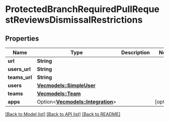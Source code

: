 # ProtectedBranchRequiredPullRequestReviewsDismissalRestrictions

## Properties

Name | Type | Description | Notes
------------ | ------------- | ------------- | -------------
**url** | **String** |  | 
**users_url** | **String** |  | 
**teams_url** | **String** |  | 
**users** | [**Vec<models::SimpleUser>**](simple-user.md) |  | 
**teams** | [**Vec<models::Team>**](team.md) |  | 
**apps** | Option<[**Vec<models::Integration>**](integration.md)> |  | [optional]

[[Back to Model list]](../README.md#documentation-for-models) [[Back to API list]](../README.md#documentation-for-api-endpoints) [[Back to README]](../README.md)


